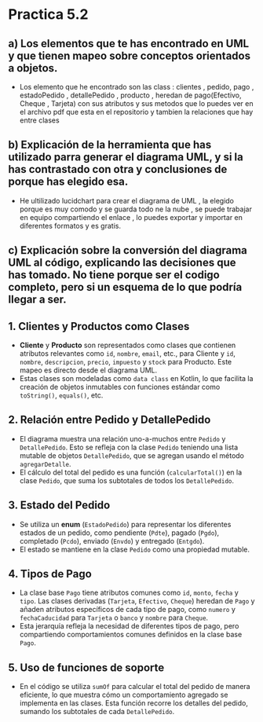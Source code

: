 # Practica 5.2

## a) Los elementos que te has encontrado en UML y que tienen mapeo sobre conceptos orientados a objetos.

- Los elemento que he encontrado son las class : clientes , pedido, pago , estadoPedido , detallePedido , producto , heredan de pago(Efectivo, Cheque , Tarjeta) con sus atributos y sus metodos que lo puedes ver en el archivo pdf que esta en el repositorio y tambien la relaciones que hay entre clases

## b) Explicación de la herramienta que has utilizado parra generar el diagrama UML, y si la has contrastado con otra y conclusiones de porque has elegido esa.

- He ultilizado lucidchart  para crear el diagrama de UML , la elegido porque es muy comodo y se guarda todo ne la nube , se puede trabajar en equipo compartiendo el enlace , lo puedes exportar y importar en diferentes formatos y es gratis.

## c) Explicación sobre la conversión del diagrama UML al código, explicando las decisiones que has tomado. No tiene porque ser el codigo completo, pero si un esquema de lo que podría llegar a ser. 


## 1. Clientes y Productos como Clases

- **Cliente** y **Producto** son representados como clases que contienen atributos relevantes como `id`, `nombre`, `email`, etc., para Cliente y `id`, `nombre`, `descripcion`, `precio`, `impuesto` y `stock` para Producto. Este mapeo es directo desde el diagrama UML.
- Estas clases son modeladas como `data class` en Kotlin, lo que facilita la creación de objetos inmutables con funciones estándar como `toString()`, `equals()`, etc.

## 2. Relación entre Pedido y DetallePedido

- El diagrama muestra una relación uno-a-muchos entre `Pedido` y `DetallePedido`. Esto se refleja con la clase `Pedido` teniendo una lista mutable de objetos `DetallePedido`, que se agregan usando el método `agregarDetalle`.
- El cálculo del total del pedido es una función (`calcularTotal()`) en la clase `Pedido`, que suma los subtotales de todos los `DetallePedido`.

## 3. Estado del Pedido

- Se utiliza un **enum** (`EstadoPedido`) para representar los diferentes estados de un pedido, como pendiente (`Pdte`), pagado (`Pgdo`), completado (`Pcdo`), enviado (`Envdo`) y entregado (`Entgdo`).
- El estado se mantiene en la clase `Pedido` como una propiedad mutable.

## 4. Tipos de Pago

- La clase base `Pago` tiene atributos comunes como `id`, `monto`, `fecha` y `tipo`. Las clases derivadas (`Tarjeta`, `Efectivo`, `Cheque`) heredan de `Pago` y añaden atributos específicos de cada tipo de pago, como `numero` y `fechaCaducidad` para `Tarjeta` o `banco` y `nombre` para `Cheque`.
- Esta jerarquía refleja la necesidad de diferentes tipos de pago, pero compartiendo comportamientos comunes definidos en la clase base `Pago`.

## 5. Uso de funciones de soporte

- En el código se utiliza `sumOf` para calcular el total del pedido de manera eficiente, lo que muestra cómo un comportamiento agregado se implementa en las clases. Esta función recorre los detalles del pedido, sumando los subtotales de cada `DetallePedido`.





